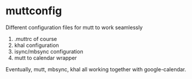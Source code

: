# muttconfig

Different configuration files for mutt to work seamlessly
1. .muttrc of course
2. khal configuration
3. isync/mbsync configuration
4. mutt to calendar wrapper

Eventually, mutt, mbsync, khal all working together with google-calendar.
